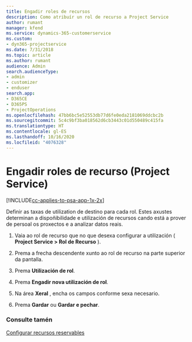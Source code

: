 ```yaml
---
title: Engadir roles de recursos
description: Como atribuír un rol de recurso a Project Service
author: rumant
manager: kfend
ms.service: dynamics-365-customerservice
ms.custom:
- dyn365-projectservice
ms.date: 7/31/2018
ms.topic: article
ms.author: rumant
audience: Admin
search.audienceType:
- admin
- customizer
- enduser
search.app:
- D365CE
- D365PS
- ProjectOperations
ms.openlocfilehash: 47bb6bc5e52553db77d6fe0eda2181069ddcbc2b
ms.sourcegitcommit: 5c4c9bf3ba018562d6cb3443c01d550489c415fa
ms.translationtype: HT
ms.contentlocale: gl-ES
ms.lasthandoff: 10/16/2020
ms.locfileid: "4076328"
---
```

# <a name="add-resource-roles-project-service"></a>Engadir roles de recurso (Project Service)

[!INCLUDE[cc-applies-to-psa-app-1x-2x](../includes/cc-applies-to-psa-app-1x-2x.md)]

Definir as taxas de utilization de destino para cada rol. Estes axustes determinan a dispoñibilidade e utilización de recursos cando está a prover de persoal os proxectos e a analizar datos reais.  
  
1.  Vaia ao rol de recurso que no que desexa configurar a utilización ( **Project Service > Rol de Recurso** ).  
  
2.  Prema a frecha descendente xunto ao rol de recurso na parte superior da pantalla.  
  
3.  Prema **Utilización de rol**.  
  
4.  Prema **Engadir nova utilización de rol**.  
  
5.  Na área **Xeral** , encha os campos conforme sexa necesario.  
  
6.  Prema **Gardar** ou **Gardar e pechar**.  
  
### <a name="see-also"></a>Consulte tamén  
 [Configurar recursos reservables](../psa/set-up-resources.md)
